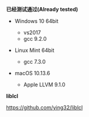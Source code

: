 **已经测试通过(Already tested)** 

* Windows 10 64bit
  * vs2017  
  * gcc 9.2.0  

* Linux Mint 64bit   
  * gcc 7.3.0  

* macOS 10.13.6
  * Apple LLVM 9.1.0

     
**liblcl**  

https://github.com/ying32/liblcl

